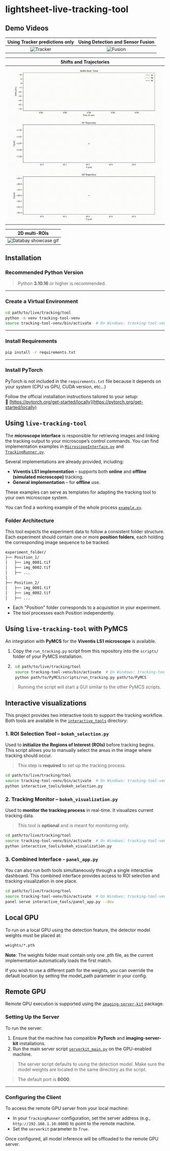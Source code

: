 # lightsheet-live-tracking-tool

## Demo Videos
| Using Tracker predictions only| Using Detection and Sensor Fusion|
|:------------------------------:|:----------------------------------:|
| ![Tracker](videos/no_detection_compressed.gif) | ![Fusion](videos/detection_compressed.gif) |

| Shifts and Trajectories |
|:------------------------:|
| ![Shifts and Trajectories](videos/shifts_and_trajectories.gif) |


| 2D multi-ROIs |
|:------------------------:|
| <img src="videos/Fluo-C2DL-Huh7-01_Settings_1.gif" alt="Databay showcase gif" title="Databay showcase gif" width="500"/> |



## Installation

### Recommended Python Version
> Python **3.10.16** or higher is recommended.

---

### Create a Virtual Environment

```bash
cd path/to/live/tracking/tool
python -m venv tracking-tool-venv
source tracking-tool-venv/bin/activate  # On Windows: tracking-tool-venv\Scripts\activate
```

---

### Install Requirements

```bash
pip install -r requirements.txt
```

---

### Install PyTorch

PyTorch is not included in the `requirements.txt` file because it depends on your system (CPU vs GPU, CUDA version, etc...)

Follow the official installation instructions tailored to your setup:  
🔗 [https://pytorch.org/get-started/locally](https://pytorch.org/get-started/locally)

## Using `live-tracking-tool`

The **microscope interface** is responsible for retrieving images and linking the tracking output to your microscope’s control commands. You can find implementation examples in [`MicroscopeInterface.py`](tracking_tools/microscope_interface/MicroscopeInterface.py) and [`TrackingRunner.py`](tracking_tools/tracking_runner/TrackingRunner.py).  

Several implementations are already provided, including:  
- **Viventis LS1 implementation** – supports both **online** and **offline (simulated microscope)** tracking.  
- **General implementation** – for **offline** use.  

These examples can serve as templates for adapting the tracking tool to your own microscope system.


You can find a working example of the whole process [`example.py`](example.py).

### Folder Architecture

This tool expects the experiment data to follow a consistent folder structure.  
Each experiment should contain one or more **position folders**, each holding the corresponding image sequence to be tracked.

```text
experiment_folder/
├── Position_1/
│   ├── img_0001.tif
│   ├── img_0002.tif
│   ├── ...
│
├── Position_2/
│   ├── img_0001.tif
│   ├── img_0002.tif
│   ├── ...
```
- Each "Position" folder corresponds to a acquisition in your experiment.
- The tool processes each Position independently.

## Using `live-tracking-tool` with PyMCS

An integration with **PyMCS** for the **Viventis LS1 microscope** is available.

1. Copy the `run_tracking.py` script from this repository into the `scripts/` folder of your PyMCS installation.
2. ```bash
    cd path/to/live/tracking/tool
    source tracking-tool-venv/bin/activate  # On Windows: tracking-tool-venv\Scripts\activate
    python path/to/PyMCS/scripts/run_tracking.py path/to/PyMCS
    ```
> Running the script will start a GUI similar to the other PyMCS scripts.

## Interactive visualizations

This project provides two interactive tools to support the tracking workflow. Both tools are available in the [`interactive_tools`](interactive_tools) directory:

### 1. **ROI Selection Tool – `bokeh_selection.py`**
Used to **initialize the Regions of Interest (ROIs)** before tracking begins. This script allows you to manually select the areas in the image where tracking should occur. 
>  This step is **required** to set up the tracking process.
```bash
cd path/to/live/tracking/tool
source tracking-tool-venv/bin/activate  # On Windows: tracking-tool-venv\Scripts\activate
python interactive_tools/bokeh_selection.py
```


### 2. **Tracking Monitor – `bokeh_visualization.py`**

Used to **monitor the tracking process** in real-time. It visualizes current tracking data.

> This tool is **optional** and is meant for monitoring only.
```bash
cd path/to/live/tracking/tool
source tracking-tool-venv/bin/activate  # On Windows: tracking-tool-venv\Scripts\activate
python interactive_tools/bokeh_visualization.py
```

### 3. **Combined Interface - `panel_app.py`**

You can also run both tools simultaneously through a single interactive dashboard.
This combined interface provides access to ROI selection and tracking visualization in one place.
```bash
cd path/to/live/tracking/tool
source tracking-tool-venv/bin/activate  # On Windows: tracking-tool-venv\Scripts\activate
panel serve interactive_tools/panel_app.py --dev
```

## Local GPU
To run on a local GPU using the detection feature, the detector model weights must be placed at:

```bash
weights/*.pth
```
**Note**: The weights folder must contain only one .pth file, as the current implementation automatically loads the first match.

If you wish to use a different path for the weights, you can override the default location by setting the model_path parameter in your config.

## Remote GPU

Remote GPU execution is supported using the [`imaging-server-kit`](https://github.com/Imaging-Server-Kit) package.

### Setting Up the Server

To run the server:

1. Ensure that the machine has compatible **PyTorch** and **imaging-server-kit** installations.
2. Run the main server script [`serverkit_main.py`](serverkit_main.py) on the GPU-enabled machine.

> The server script defaults to using the detection model. Make sure the model weights are located in the same directory as the script.

> The default port is **8000**.

---

### Configuring the Client

To access the remote GPU server from your local machine:

- In your `TrackingRunner` configuration, set the server address (e.g., `http://192.168.1.10:8000`) to point to the remote machine.
- Set the `serverkit` parameter to `True`.

Once configured, all model inference will be offloaded to the remote GPU server.


